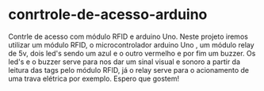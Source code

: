  # conrtrole-de-acesso-arduino
Contrle de acesso com módulo RFID e arduino Uno.
Neste projeto iremos utilizar um módulo RFID, o microcontrolador arduino Uno , um módulo relay de 5v, dois led's sendo um azul e o outro vermelho  e por fim um buzzer.
Os led's e o buzzer serve para nos dar um sinal visual e sonoro a partir da leitura das tags pelo módulo RFID, já o relay serve para o acionamento  de uma trava elétrica por exemplo. Espero que gostem!
